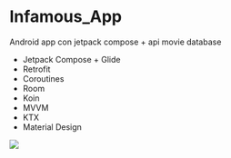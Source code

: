 # Infamous_App
Android app con jetpack compose + api movie database

- Jetpack Compose + Glide
- Retrofit
- Coroutines
- Room
- Koin
- MVVM
- KTX
- Material Design

![](https://media.giphy.com/media/ZP9FxoHOb2G3Mu1lA2/giphy.gif)
